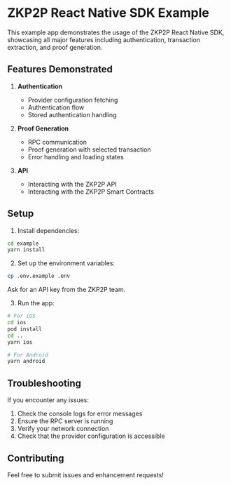 # ZKP2P React Native SDK Example

This example app demonstrates the usage of the ZKP2P React Native SDK, showcasing all major features including authentication, transaction extraction, and proof generation.

## Features Demonstrated

1. **Authentication**
   - Provider configuration fetching
   - Authentication flow
   - Stored authentication handling

2. **Proof Generation**
   - RPC communication
   - Proof generation with selected transaction
   - Error handling and loading states

3. **API**
   - Interacting with the ZKP2P API
   - Interacting with the ZKP2P Smart Contracts

## Setup

1. Install dependencies:
```bash
cd example
yarn install
```

2. Set up the environment variables:
```bash
cp .env.example .env
```
Ask for an API key from the ZKP2P team.

3. Run the app:
```bash
# For iOS
cd ios
pod install
cd ..
yarn ios

# For Android
yarn android
```

## Troubleshooting

If you encounter any issues:

1. Check the console logs for error messages
2. Ensure the RPC server is running
3. Verify your network connection
4. Check that the provider configuration is accessible

## Contributing

Feel free to submit issues and enhancement requests!
